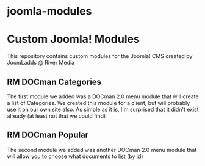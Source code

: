 joomla-modules
=================================

# Custom Joomla! Modules

This repository contains custom modules for the Joomla! CMS created by JoomLadds @ River Media

## RM DOCman Categories

The first module we added was a DOCman 2.0 menu module that will create a list of Categories. We created this module for a client, but will probably use it on our own site also. As simple as it is, I'm surprised that it didn't exist already (at least not that we could find)

## RM DOCman Popular

The second module we added was another DOCman 2.0 menu module that will allow you to choose what documents to list (by id)